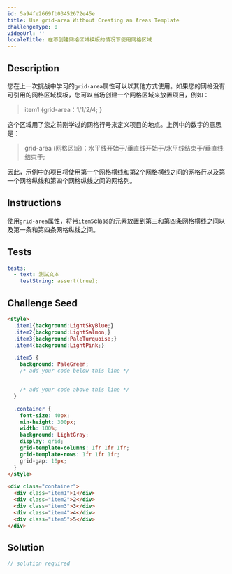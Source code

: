 ```yaml
---
id: 5a94fe2669fb03452672e45e
title: Use grid-area Without Creating an Areas Template
challengeType: 0
videoUrl: ''
localeTitle: 在不创建网格区域模板的情况下使用网格区域
---
```


## Description
<section id="description">您在上一次挑战中学习的<code>grid-area</code>属性可以以其他方式使用。如果您的网格没有可引用的网格区域模板，您可以当场创建一个网格区域来放置项目，例如： <blockquote> item1 {grid-area：1/1/2/4; } </blockquote>这个区域用了您之前刚学过的网格行号来定义项目的地点。上例中的数字的意思是： <blockquote>grid-area (网格区域)：水平线开始于/垂直线开始于/水平线结束于/垂直线结束于; </blockquote>因此，示例中的项目将使用第一个网格横线和第2个网格横线之间的网格行以及第一个网格纵线和第四个网格纵线之间的网格列。 </section>

## Instructions
<section id="instructions">使用<code>grid-area</code>属性，将带<code>item5</code>class的元素放置到第三和第四条网格横线之间以及第一条和第四条网格纵线之间。 </section>

## Tests
<section id='tests'>

```yml
tests:
  - text: 測試文本
    testString: assert(true);

```

</section>

## Challenge Seed
<section id='challengeSeed'>

<div id='html-seed'>

```html
<style>
  .item1{background:LightSkyBlue;}
  .item2{background:LightSalmon;}
  .item3{background:PaleTurquoise;}
  .item4{background:LightPink;}

  .item5 {
    background: PaleGreen;
    /* add your code below this line */


    /* add your code above this line */
  }

  .container {
    font-size: 40px;
    min-height: 300px;
    width: 100%;
    background: LightGray;
    display: grid;
    grid-template-columns: 1fr 1fr 1fr;
    grid-template-rows: 1fr 1fr 1fr;
    grid-gap: 10px;
  }
</style>

<div class="container">
  <div class="item1">1</div>
  <div class="item2">2</div>
  <div class="item3">3</div>
  <div class="item4">4</div>
  <div class="item5">5</div>
</div>

```

</div>



</section>

## Solution
<section id='solution'>

```js
// solution required
```
</section>
